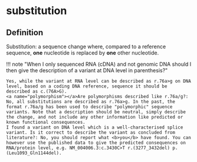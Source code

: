 # substitution

## Definition

Substitution: a sequence change where, compared to a reference sequence, <b>one</b> nucleotide is replaced by <b>one</b> other nucleotide.

!!! note "When I only sequenced RNA (cDNA) and not genomic DNA should I then give the description of a variant at DNA level in parenthesis?"

    Yes, while the variant at RNA level can be described as r.76a>g on DNA level, based on a coding DNA reference, sequence it should be described as c.(76A>G).
    <a name="polymorphism"></a>Are polymorphisms described like r.76a/g?: No, all substitutions are described as r.76a>g. In the past, the format r.76a/g has been used to describe "polymorphic" sequence variants. Note that a description should be neutral, simply describe the change, and not include any other information like predicted or known functional consequences.
    I found a variant on DNA level which is a well-characterised splice variant. Is it correct to describe the variant as concluded from literature?: No, you should report what <b>you</b> have found. You can however use the published data to give the predicted consequences on RNA/protein level, e.g. NM_004006.3:c.3430C>T r.(3277_3432del) p.(Leu1093_Gln1144del).
